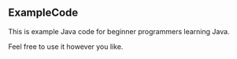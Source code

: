 ## ExampleCode

This is example Java code for beginner programmers learning Java.

Feel free to use it however you like.